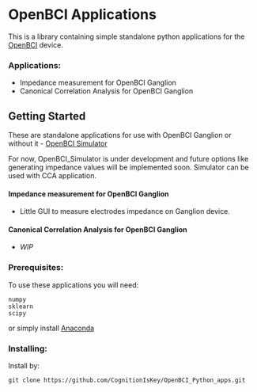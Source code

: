 # OpenBCI Applications

This is a library containing simple standalone python applications for the [OpenBCI](https://github.com/OpenBCI) device.

### Applications:

- Impedance measurement for OpenBCI Ganglion
- Canonical Correlation Analysis for OpenBCI Ganglion

## Getting Started

These are standalone applications for use with OpenBCI Ganglion or without it - [OpenBCI Simulator](https://github.com/CognitionIsKey/OpenBCI_Python_apps/tree/master/CCA_Live_OpenBCI_Ganglion/OpenBCI_Simulator)

For now, OpenBCI_Simulator is under development and future options like generating impedance values will be implemented soon. Simulator can be used with CCA application.

#### Impedance measurement for OpenBCI Ganglion

- Little GUI to measure electrodes impedance on Ganglion device.

#### Canonical Correlation Analysis for OpenBCI Ganglion

- *WIP*

### Prerequisites:

To use these applications you will need:

```
numpy
sklearn
scipy
```

or simply install [Anaconda](anaconda.org/)

### Installing:

Install by:

```
git clone https://github.com/CognitionIsKey/OpenBCI_Python_apps.git
```
